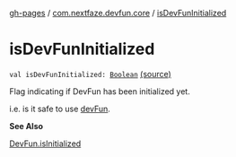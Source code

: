 [gh-pages](../index.md) / [com.nextfaze.devfun.core](index.md) / [isDevFunInitialized](./is-dev-fun-initialized.md)

# isDevFunInitialized

`val isDevFunInitialized: `[`Boolean`](https://kotlinlang.org/api/latest/jvm/stdlib/kotlin/-boolean/index.html) [(source)](https://github.com/NextFaze/dev-fun/tree/master/devfun/src/main/java/com/nextfaze/devfun/core/DevFun.kt#L107)

Flag indicating if DevFun has been initialized yet.

i.e. is it safe to use [devFun](dev-fun.md).

**See Also**

[DevFun.isInitialized](-dev-fun/is-initialized.md)

